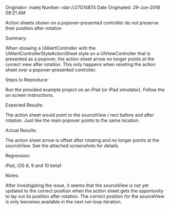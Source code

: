 Originator:	matej
Number:	rdar://27074874
Date Originated:	29-Jun-2016 09:21 AM

Action sheets shown on a popover-presented controller do not preserve their position after rotation

Summary:

When showing a UIAlertController with the UIAlertControllerStyleActionSheet style on a UIViewController that is presented as a popover, the action sheet arrow no longer points at the correct view after rotation. This only happens when reseting the action sheet over a popover-presented controller. 

Steps to Reproduce:

Run the provided example project on an iPad (or iPad simulator). Follow the on screen instructions.

Expected Results:

The action sheet would point to the sourceView / rect before and after rotation. Just like the main popover points to the same location. 

Actual Results:

The action sheet arrow is offset after rotating and no longer points at the sourceView. See the attached screenshots for details. 

Regression:

iPad, iOS 8, 9 and 10 beta1

Notes:

After investigating the issue, it seems that the sourceView is not yet updated to the correct position when the action sheet gets the opportunity to lay out its position after rotation. The correct position for the sourceView is only becomes available in the next run loop iteration. 
